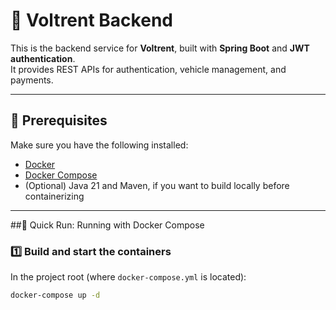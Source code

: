 # 🚗 Voltrent Backend

This is the backend service for **Voltrent**, built with **Spring Boot** and **JWT authentication**.  
It provides REST APIs for authentication, vehicle management, and payments.

---

## 🧱 Prerequisites

Make sure you have the following installed:

- [Docker](https://docs.docker.com/get-docker/)
- [Docker Compose](https://docs.docker.com/compose/)
- (Optional) Java 21 and Maven, if you want to build locally before containerizing

---

##🐳 Quick Run: Running with Docker Compose

### 1️⃣ Build and start the containers
In the project root (where `docker-compose.yml` is located):

```bash
docker-compose up -d
